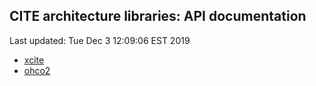 ## CITE architecture libraries: API documentation

Last updated: Tue Dec  3 12:09:06 EST 2019

- [xcite](xcite/api/edu/holycross/shot/cite/index.html)
- [ohco2](ohco2/api/edu/holycross/shot/ohco2/index.html)
